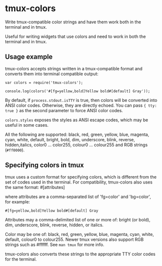 # tmux-colors

Write tmux-compatible color strings and have them work both in the terminal and in tmux.

Useful for writing widgets that use colors and need to work in both the terminal and in tmux.

## Usage example

tmux-colors accepts strings written in a tmux-compatible format and converts them into terminal compatible output:

    var colors = require('tmux-colors');

    console.log(colors('#[fg=yellow,bold]Yellow bold#[default] Gray'));

By default, if `process.stdout.isTTY` is true, then colors will be converted into ANSI color codes. Otherwise, they are directly echoed. You can pass `{ tty: true }` as the second parameter to force ANSI color codes.

`colors.styles` exposes the styles as ANSI escape codes, which may be useful in some cases.

All the following are supported: black, red, green, yellow, blue, magenta,
cyan, white, default, bright, bold, dim, underscore, blink, reverse, hidden,italics, color0 ... color255, colour0 ... colour255 and RGB strings (`#ff0000`).

## Specifying colors in tmux

tmux uses a custom format for specifying colors, which is different from the set of codes used in the terminal. For compatibility, tmux-colors also uses the same format: #[attributes]

where attributes are a comma-separated list of 'fg=color' and 'bg=color', for example:

    #[fg=yellow,bold]Yellow bold#[default] Gray

Attributes may a comma-delimited list of one or more of: bright (or bold), dim, underscore, blink, reverse, hidden, or italics.

Color may be one of: black, red, green, yellow, blue, magenta,
cyan, white, default, colour0 to colour255. Newer tmux versions also support RGB strings such as #ffffff. See `man tmux` for more info.

tmux-colors also converts these strings to the appropriate TTY color codes for the terminal.
